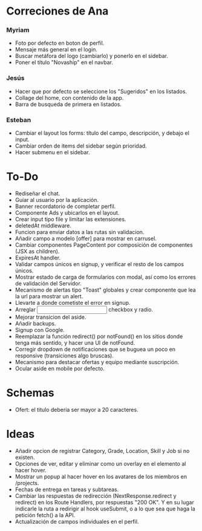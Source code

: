 # Correciones de Ana

### Myriam
- Foto por defecto en boton de perfil.
- Mensaje más general en el login.
- Buscar metáfora del logo (cambiarlo) y ponerlo en el sidebar.
- Poner el título "Novaship" en el navbar.


### Jesús
- Hacer que por defecto se seleccione los "Sugeridos" en los listados.
- Collage del home, con contenido de la app.
- Barra de busqueda de primera en listados.


### Esteban
- Cambiar el layout los forms: título del campo, descripción, y debajo el input.
- Cambiar orden de items del sidebar según prioridad.
- Hacer submenu en el sidebar.

# To-Do

- Rediseñar el chat.
- Guiar al usuario por la aplicación.
- Banner recordatorio de completar perfil.
- Componente Ads y ubicarlos en el layout.
- Crear input tipo file y limitar las extensiones.
- deletedAt middleware.
- Funcion para enviar datos a las rutas sin validacion.
- Añadir campo a modelo [offer] para mostrar en carrusel.
- Cambiar componentes PageContent por composición de componentes (JSX as children).
- ExpiresAt handler.
- Validar campos únicos en signup, y verificar el resto de los campos únicos.
- Mostrar estado de carga de formularios con modal, así como los errores de validación del Servidor.
- Mecanismo de alertas tipo "Toast" globales y crear componente que lea la url para mostrar un alert.
- Llevarte a donde cometiste el error en signup.
- Arreglar <Input> checkbox y radio.
- Mejorar transicion del aside.
- Añadir backups.
- Signup con Google.
- Reemplazar la función redirect() por notFound() en los sitios donde tenga más sentido, y hacer una UI de notFound.
- Corregir dropdown de notificaciones que se buguea un poco en responsive (transiciones algo bruscas).
- Mecanismo para destacar ofertas y equipo mediante suscripción.
- Ocular aside en mobile por defecto.

# Schemas
- Ofert: el titulo deberia ser mayor a 20 caracteres.

# Ideas

- Añadir opcion de registrar Category, Grade, Location, Skill y Job si no existen.
- Opciones de ver, editar y eliminar como un overlay en el elemento al hacer hover.
- Mostrar un popup al hacer hover en los avatares de los miembros en /projects.
- Fechas de entrega en tareas y subtareas.
- Cambiar las respuestas de redirección (NextResponse.redirect y redirect) en los Route Handlers, por respuestas "200 OK". Y en su lugar indicarle la ruta a redirigir al hook useSubmit, o a lo que sea que haga la petición fetch() a la API.
- Actualización de campos individuales en el perfil. 
